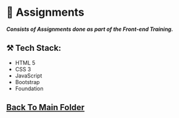 # 📝 Assignments

***Consists of Assignments done as part of the Front-end Training.***

## ⚒️ Tech Stack:
- HTML 5
- CSS 3
- JavaScript
- Bootstrap
- Foundation

## [Back To Main Folder](./GITHUB-AshwinSNambiar_SCIFOR)
